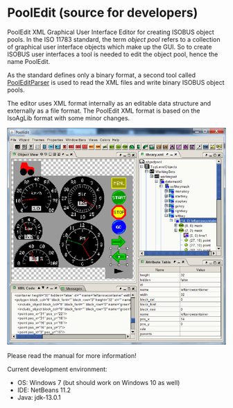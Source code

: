 # PoolEdit (source for developers)

PoolEdit XML Graphical User Interface Editor for creating ISOBUS
object pools. In the ISO 11783 standard, the term _object pool_ refers
to a collection of graphical user interface objects which make up the
GUI. So to create ISOBUS user interfaces a tool is needed to edit the
object pool, hence the name PoolEdit.

As the standard defines only a binary format, a second tool called
[PoolEditParser](https://github.com/moehman/PoolEdit) is used to read
the XML files and write binary ISOBUS object pools.

The editor uses XML format internally as an editable data structure
and externally as a file format. The PoolEdit XML format is based on
the IsoAgLib format with some minor changes.

![Screenshot](screenshot.png)

Please read the manual for more information!

Current development environment:
* OS: Windows 7 (but should work on Windows 10 as well)
* IDE: NetBeans 11.2
* Java: jdk-13.0.1
